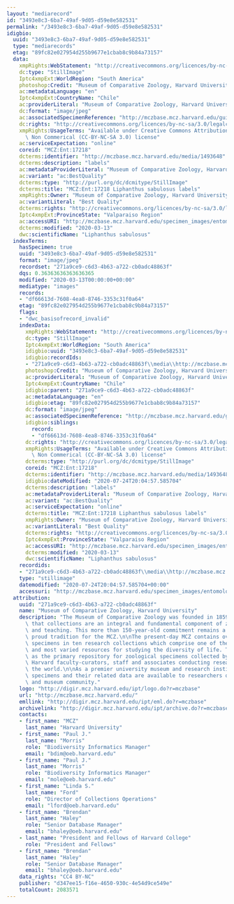 ```yaml
---
layout: "mediarecord"
id: "3493e8c3-6ba7-49af-9d05-d59e8e582531"
permalink: "/3493e8c3-6ba7-49af-9d05-d59e8e582531"
idigbio:
  uuid: "3493e8c3-6ba7-49af-9d05-d59e8e582531"
  type: "mediarecords"
  etag: "89fc82e027954d255b9677e1cbab8c9b84a73157"
  data:
    xmpRights:WebStatement: "http://creativecommons.org/licences/by-nc-sa/3.0/"
    dc:type: "StillImage"
    Iptc4xmpExt:WorldRegion: "South America"
    photoshop:Credit: "Museum of Comparative Zoology, Harvard University"
    ac:metadataLanguage: "en"
    Iptc4xmpExt:CountryName: "Chile"
    ac:providerLiteral: "Museum of Comparative Zoology, Harvard University"
    dc:format: "image/jpeg"
    ac:associatedSpecimenReference: "http://mczbase.mcz.harvard.edu/guid/MCZ:Ent:17218"
    dc:rights: "http://creativecommons.org/licences/by-nc-sa/3.0/legalcode"
    xmpRights:UsageTerms: "Available under Creative Commons Attribution Share Alike\
      \ Non Commerical (CC-BY-NC-SA 3.0) license"
    ac:serviceExpectation: "online"
    coreid: "MCZ:Ent:17218"
    dcterms:identifier: "http://mczbase.mcz.harvard.edu/media/1493648"
    dcterms:description: "labels"
    ac:metadataProviderLiteral: "Museum of Comparative Zoology, Harvard University"
    ac:variant: "ac:BestQuality"
    dcterms:type: "http://purl.org/dc/dcmitype/StillImage"
    dcterms:title: "MCZ:Ent:17218 Liphanthus sabulosus labels"
    xmpRights:Owner: "Museum of Comparative Zoology, Harvard University"
    ac:variantLiteral: "Best Quality"
    dcterms:rights: "http://creativecommons.org/licences/by-nc-sa/3.0/legalcode"
    Iptc4xmpExt:ProvinceState: "Valparaiso Region"
    ac:accessURI: "http://mczbase.mcz.harvard.edu/specimen_images/entomology/large/MCZ-ENT00017218_Siphanthus_sabulosus_lbs.jpg"
    dcterms:modified: "2020-03-13"
    dwc:scientificName: "Liphanthus sabulosus"
  indexTerms:
    hasSpecimen: true
    uuid: "3493e8c3-6ba7-49af-9d05-d59e8e582531"
    format: "image/jpeg"
    recordset: "271a9ce9-c6d3-4b63-a722-cb0adc48863f"
    dqs: 0.36363636363636365
    modified: "2020-03-13T00:00:00+00:00"
    mediatype: "images"
    records:
    - "df66613d-7608-4ea8-8746-3353c31f0a64"
    etag: "89fc82e027954d255b9677e1cbab8c9b84a73157"
    flags:
    - "dwc_basisofrecord_invalid"
    indexData:
      xmpRights:WebStatement: "http://creativecommons.org/licences/by-nc-sa/3.0/"
      dc:type: "StillImage"
      Iptc4xmpExt:WorldRegion: "South America"
      idigbio:uuid: "3493e8c3-6ba7-49af-9d05-d59e8e582531"
      idigbio:recordIds:
      - "271a9ce9-c6d3-4b63-a722-cb0adc48863f\\media\\http://mczbase.mcz.harvard.edu/media/1493648"
      photoshop:Credit: "Museum of Comparative Zoology, Harvard University"
      ac:providerLiteral: "Museum of Comparative Zoology, Harvard University"
      Iptc4xmpExt:CountryName: "Chile"
      idigbio:parent: "271a9ce9-c6d3-4b63-a722-cb0adc48863f"
      ac:metadataLanguage: "en"
      idigbio:etag: "89fc82e027954d255b9677e1cbab8c9b84a73157"
      dc:format: "image/jpeg"
      ac:associatedSpecimenReference: "http://mczbase.mcz.harvard.edu/guid/MCZ:Ent:17218"
      idigbio:siblings:
        record:
        - "df66613d-7608-4ea8-8746-3353c31f0a64"
      dc:rights: "http://creativecommons.org/licences/by-nc-sa/3.0/legalcode"
      xmpRights:UsageTerms: "Available under Creative Commons Attribution Share Alike\
        \ Non Commerical (CC-BY-NC-SA 3.0) license"
      dcterms:type: "http://purl.org/dc/dcmitype/StillImage"
      coreid: "MCZ:Ent:17218"
      dcterms:identifier: "http://mczbase.mcz.harvard.edu/media/1493648"
      idigbio:dateModified: "2020-07-24T20:04:57.585704"
      dcterms:description: "labels"
      ac:metadataProviderLiteral: "Museum of Comparative Zoology, Harvard University"
      ac:variant: "ac:BestQuality"
      ac:serviceExpectation: "online"
      dcterms:title: "MCZ:Ent:17218 Liphanthus sabulosus labels"
      xmpRights:Owner: "Museum of Comparative Zoology, Harvard University"
      ac:variantLiteral: "Best Quality"
      dcterms:rights: "http://creativecommons.org/licences/by-nc-sa/3.0/legalcode"
      Iptc4xmpExt:ProvinceState: "Valparaiso Region"
      ac:accessURI: "http://mczbase.mcz.harvard.edu/specimen_images/entomology/large/MCZ-ENT00017218_Siphanthus_sabulosus_lbs.jpg"
      dcterms:modified: "2020-03-13"
      dwc:scientificName: "Liphanthus sabulosus"
    recordids:
    - "271a9ce9-c6d3-4b63-a722-cb0adc48863f\\media\\http://mczbase.mcz.harvard.edu/media/1493648"
    type: "stillimage"
    datemodified: "2020-07-24T20:04:57.585704+00:00"
    accessuri: "http://mczbase.mcz.harvard.edu/specimen_images/entomology/large/MCZ-ENT00017218_Siphanthus_sabulosus_lbs.jpg"
  attribution:
    uuid: "271a9ce9-c6d3-4b63-a722-cb0adc48863f"
    name: "Museum of Comparative Zoology, Harvard University"
    description: "The Museum of Comparative Zoology was founded in 1859 on the concept\
      \ that collections are an integral and fundamental component of zoological research\
      \ and teaching. This more than 150-year-old commitment remains a strong and\
      \ proud tradition for the MCZ.\n\nThe present-day MCZ contains over 21-million\
      \ specimens in ten research collections which comprise one of the world's richest\
      \ and most varied resources for studying the diversity of life. The museum serves\
      \ as the primary repository for zoological specimens collected by past and present\
      \ Harvard faculty-curators, staff and associates conducting research around\
      \ the world.\n\nAs a premier university museum and research institution, the\
      \ specimens and their related data are available to researchers of the scientific\
      \ and museum community."
    logo: "http://digir.mcz.harvard.edu/ipt/logo.do?r=mczbase"
    url: "http://mczbase.mcz.harvard.edu/"
    emllink: "http://digir.mcz.harvard.edu/ipt/eml.do?r=mczbase"
    archivelink: "http://digir.mcz.harvard.edu/ipt/archive.do?r=mczbase"
    contacts:
    - first_name: "MCZ"
      last_name: "Harvard University"
    - first_name: "Paul J."
      last_name: "Morris"
      role: "Biodiversity Informatics Manager"
      email: "bdim@oeb.harvard.edu"
    - first_name: "Paul J."
      last_name: "Morris"
      role: "Biodiversity Informatics Manager"
      email: "mole@oeb.harvard.edu"
    - first_name: "Linda S."
      last_name: "Ford"
      role: "Director of Collections Operations"
      email: "lford@oeb.harvard.edu"
    - first_name: "Brendan"
      last_name: "Haley"
      role: "Senior Database Manager"
      email: "bhaley@oeb.harvard.edu"
    - last_name: "President and Fellows of Harvard College"
      role: "President and Fellows"
    - first_name: "Brendan"
      last_name: "Haley"
      role: "Senior Database Manager"
      email: "bhaley@oeb.harvard.edu"
    data_rights: "CC4 BY-NC"
    publisher: "d347ee15-f16e-4650-930c-4e54d9ce549e"
    totalCount: 2083571
---
```

